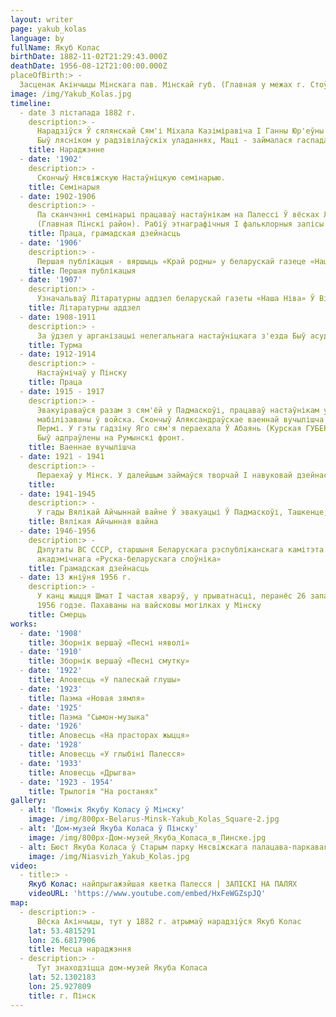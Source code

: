 ```yaml
---
layout: writer
page: yakub_kolas
language: by
fullName: Якуб Колас
birthDate: 1882-11-02T21:29:43.000Z
deathDate: 1956-08-12T21:00:00.000Z
placeOfBirth:> -
  Засценак Акінчыцы Мінскага пав. Мінскай губ. (Главная у межах г. Стоўбцы
image: /img/Yakub_Kolas.jpg
timeline:
  - date 3 лістапада 1882 г.
    description:> -
      Нарадзіўся Ў сялянскай Сям'і Міхала Казіміравіча І Ганны Юр'еўны (народжаная Лёсік) в е вёскі Мікалаеўшчына. бацька
      Быў лясніком у радзівілаўскіх уладаннях, Маці - займалася гаспадаркай.
    title: Нараджэнне
  - date: '1902'
    description:> -
      Скончыў Нясвіжскую Настаўніцкую семінарыю.
    title: Семінарыя
  - date: 1902-1906
    description:> -
      Па сканчэнні семінарыі працаваў настаўнікам на Палессі Ў вёсках Люсіна (Главная Ганцавіцкі район), Пінкавічы
      (Главная Пінскі район). Рабіў этнаграфічныя І фальклорныя запісы. Тым жа гадзінах пазнаёміўся з нелегальнай рэвалюцыйнай літаратурай, уключыўся Ў Грамадская дзейнасць, вёў тлумачальныя Гутаркі з сялянамі.
    title: Праца, грамадская дзейнасць
  - date: '1906'
    description:> -
      Першая публікацыя - вяршыць «Край родны» у беларускай газеце «Наша доля»
    title: Першая публікацыя
  - date: '1907'
    description:> -
      Узначальваў Літаратурны аддзел беларускай газеты «Наша Ніва» Ў Вільні
    title: Літаратурны аддзел
  - date: 1908-1911
    description:> -
      За ўдзел у арганізацыі нелегальнага настаўніцкага з'езда Быў асуджаны ды зняволення, якое адбываў у Менскай Турмы
    title: Турма
  - date: 1912-1914
    description:> -
      Настаўнічаў у Пінску
    title: Праца
  - date: 1915 - 1917
    description:> -
      Эвакуіраваўся разам з сям'ёй у Падмаскоўі, працаваў настаўнікам у Дзмітраўскім павеце. У гэтым жа Годзю
      мабілізаваны ў войска. Скончыў Аляксандраўскае ваеннай вучылішча (маскву, 1916) і служыў у запасным палку Ў
      Пермі. У гэты гадзіну Яго сям'я пераехала Ў Абаянь (Курская ГУБЕРНІЯ). У званні падпаручніка ўлетку 1917 года
      Быў адпраўлены на Румынскі фронт.
    title: Ваеннае вучылішча
  - date: 1921 - 1941
    description:> -
      Пераехаў у Мінск. У далейшым займаўся творчай І навуковай дзейнасцю.
    title:
  - date: 1941-1945
    description:> -
      У гады Вялікай Айчыннай вайне Ў эвакуацыі Ў Падмаскоўі, Ташкенце, маскву. У 1944 Годзю вярнуўся Ў Мінск.
    title: Вялікая Айчынная вайна
  - date: 1946-1956
    description:> -
      Дэпутаты ВС СССР, старшыня Беларускага рэспубліканскага камітэта абарона міру. Адзін з рэдактараў
      акадэмічнага «Руска-беларускага слоўніка»
    title: Грамадская дзейнасць
  - date: 13 жніўня 1956 г.
    description:> -
      У канц жыцця Шмат І частая хварэў, у прыватнасці, перанёс 26 запаленняў лёгкіх. Раптоўна памёр 13 жніўня
      1956 годзе. Пахаваны на вайсковы могілках у Мінску
    title: Смерць
works:
  - date: '1908'
    title: Зборнік вершаў «Песні няволі»
  - date: '1910'
    title: Зборнік вершаў «Песні смутку»
  - date: '1922'
    title: Аповесць «У палескай глушы»
  - date: '1923'
    title: Паэма «Новая зямля»
  - date: '1925'
    title: Паэма "Сымон-музыка"
  - date: '1926'
    title: Аповесць «На прасторах жыцця»
  - date: '1928'
    title: Аповесць «У глыбіні Палесся»
  - date: '1933'
    title: Аповесць «Дрыгва»
  - date: '1923 - 1954'
    title: Трылогія "На ростанях"
gallery:
  - alt: 'Помнік Якубу Коласу ў Мінску'
    image: /img/800px-Belarus-Minsk-Yakub_Kolas_Square-2.jpg
  - alt: 'Дом-музей Якуба Коласа ў Пінску'
    image: /img/800px-Дом-музей_Якуба_Коласа_в_Пинске.jpg
  - alt: Бюст Якуба Коласа ў Старым парку Нясвіжскага палацава-паркавага ансамбля
    image: /img/Niasvizh_Yakub_Kolas.jpg
video:
  - title:> -
    Якуб Колас: найпрыгажэйшая кветка Палесся | ЗАПІСКІ НА ПАЛЯХ
    videoURL: 'https://www.youtube.com/embed/HxFeWGZspJQ'
map:
  - description:> -
      Вёска Акінчыцы, тут у 1882 г. атрымаў нарадзіўся Якуб Колас
    lat: 53.4815291
    lon: 26.6817906
    title: Месца нараджэння
  - description:> -
      Тут знаходзіцца дом-музей Якуба Коласа
    lat: 52.1302183
    lon: 25.927809
    title: г. Пінск
---
```

